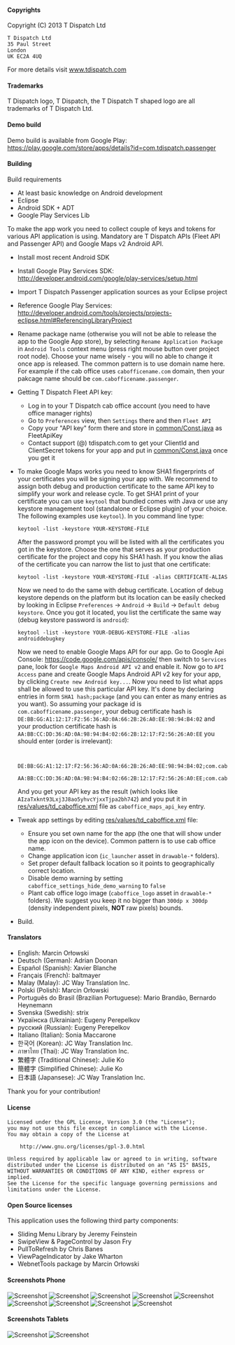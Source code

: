#### Copyrights

Copyright (C) 2013 T Dispatch Ltd

    T Dispatch Ltd
    35 Paul Street
    London
    UK EC2A 4UQ

For more details visit www.tdispatch.com

#### Trademarks

T Dispatch logo, T Dispatch, the T Dispatch T shaped logo are all trademarks of T Dispatch Ltd.

#### Demo build

Demo build is available from Google Play: https://play.google.com/store/apps/details?id=com.tdispatch.passenger

#### Building

Build requirements
 - At least basic knowledge on Android development
 - Eclipse
 - Android SDK + ADT
 - Google Play Services Lib

To make the app work you need to collect couple of keys and tokens for various API application is using.
Mandatory are T Dispatch APIs (Fleet API and Passenger API) and Google Maps v2 Android API.

 - Install most recent Android SDK
 - Install Google Play Services SDK: http://developer.android.com/google/play-services/setup.html
 - Import T Dispatch Passenger application sources as your Eclipse project
 - Reference Google Play Services: http://developer.android.com/tools/projects/projects-eclipse.html#ReferencingLibraryProject 
 - Rename package name (otherwise you will not be able to release the app to the Google App store), by selecting `Rename Application Package`
   in `Android Tools` context menu (press right mouse button over project root node). Choose your name wisely - you will no able to change
   it once app is released. The common pattern is to use domain name here. For example if the cab office uses `cabofficename.com` domain,
   then your pakcage name should be `com.cabofficename.passenger`.

 - Getting T Dispatch Fleet API key:
   - Log in to your T Dispatch cab office account (you need to have office manager rights)
   - Go to `Preferences` view, then `Settings` there and then `Fleet API`
   - Copy your "API key" form there and store in [common/Const.java](src/com/tdispatch/passenger/common/Const.java) as FleetApiKey
   - Contact support (@) tdispatch.com to get your ClientId and ClientSecret tokens for your app and put in
     [common/Const.java](src/com/tdispatch/passenger/common/Const.java) once you get it

 - To make Google Maps works you need to know SHA1 fingerprints of your certificates you will be signing your app with. We recommend
   to assign both debug and production certificate to the same API key to simplify your work and release cycle. To get SHA1 print
   of your certificate you can use `keytool` that bundled comes with Java or use any keystore management tool (standalone or Eclipse plugin)
   of your choice. The following examples use `keytool`). In you command line type:

      `keytool -list -keystore YOUR-KEYSTORE-FILE`

   After the password prompt you will be listed with all the certificates you got in the keystore. Choose the one that serves as your
   production certificate for the project and copy his SHA1 hash. If you know the alias of the certificate you can narrow the list
   to just that one certificate:

      `keytool -list -keystore YOUR-KEYSTORE-FILE -alias CERTIFICATE-ALIAS`

   Now we need to do the same with debug certificate. Location of debug keystore depends on the platform but its location can be
   easily checked by looking in Eclipse `Preferences` -> `Android` -> `Build` -> `Default debug keystore`. Once you got it located,
   you list the certificate the same way (debug keystore password is `android`):

      `keytool -list -keystore YOUR-DEBUG-KEYSTORE-FILE -alias androiddebugkey`

   Now we need to enable Google Maps API for our app. Go to Google Api Console: https://code.google.com/apis/console/
   then switch to `Services` pane, look for `Google Maps Android API v2` and enable it. Now go to `API Access` pane and create
   Google Maps Android API v2 key for your app, by clicking `Create new Android key...`. Now you need to list what apps shall
   be allowed to use this particular API key. It's done by declaring entries in form `SHA1 hash;package` (and you can enter
   as many entries as you want). So assuming your package id is `com.cabofficename.passenger`, your debug certificate hash is `DE:BB:GG:A1:12:17:F2:56:36:AD:0A:66:2B:26:A0:EE:98:94:B4:02`
   and your production certificate hash is `AA:BB:CC:DD:36:AD:0A:98:94:B4:02:66:2B:12:17:F2:56:26:A0:EE` you should enter (order is irrelevant):

    ```

      DE:BB:GG:A1:12:17:F2:56:36:AD:0A:66:2B:26:A0:EE:98:94:B4:02;com.cabofficename.passenger
      AA:BB:CC:DD:36:AD:0A:98:94:B4:02:66:2B:12:17:F2:56:26:A0:EE;com.cabofficename.passenger

    ```

   And you get your API key as the result (which looks like `AIzaTxknt93Lxj3J8ao5yhvcYjxxTjpa2bh742`) and you put it
   in [res/values/td_caboffice.xml](res/values/td_caboffice.xml) file as `caboffice_maps_api_key` entry.

 - Tweak app settings by editing [res/values/td_caboffice.xml](res/values/td_caboffice.xml) file:
    - Ensure you set own name for the app (the one that will show under the app icon on the device).
      Common pattern is to use cab office name.
    - Change application icon (`ic_launcher` asset in `drawable-*` folders).
    - Set proper default fallback location so it points to geographically correct location.
    - Disable demo warning by setting `caboffice_settings_hide_demo_warning` to `false`
    - Plant cab office logo image (`caboffice_logo` asset in `drawable-*` folders). We suggest you keep it no bigger than
      `300dp x 300dp` (density independent pixels, **NOT** raw pixels) bounds.

 - Build.



#### Translators

 - English: Marcin Orłowski
 - Deutsch (German): Adrian Doonan
 - Español (Spanish): Xavier Blanche
 - Français (French): baltmayer
 - Malay (Malay): JC Way Translation Inc.
 - Polski (Polish): Marcin Orłowski
 - Português do Brasil (Brazilian Portuguese): Mario Brandão, Bernardo Heynemann
 - Svenska (Swedish): strix
 - Українска (Ukrainian): Eugeny Perepelkov
 - русский (Russian): Eugeny Perepelkov
 - Italiano (Italian): Sonia Maccarone
 - 한국어 (Korean): JC Way Translation Inc.
 - ภาษาไทย (Thai): JC Way Translation Inc.
 - 繁體字 (Traditional Chinese): Julie Ko
 - 簡體字 (Simplified Chinese): Julie Ko
 - 日本語 (Japansese): JC Way Translation Inc.

Thank you for your contribution!


#### License

    Licensed under the GPL License, Version 3.0 (the "License");
    you may not use this file except in compliance with the License.
    You may obtain a copy of the License at

        http://www.gnu.org/licenses/gpl-3.0.html

    Unless required by applicable law or agreed to in writing, software
    distributed under the License is distributed on an "AS IS" BASIS,
    WITHOUT WARRANTIES OR CONDITIONS OF ANY KIND, either express or implied.
    See the License for the specific language governing permissions and
    limitations under the License.


#### Open Source licenses

This application uses the following third party components:

 - Sliding Menu Library by Jeremy Feinstein
 - SwipeView & PageControl by Jason Fry
 - PullToRefresh by Chris Banes
 - ViewPageIndicator by Jake Wharton
 - WebnetTools package by Marcin Orłowski


#### Screenshots Phone

 ![Screenshot](./screenshots/th/01.png)
 ![Screenshot](./screenshots/th/02.png)
 ![Screenshot](./screenshots/th/03.png)
 ![Screenshot](./screenshots/th/04.png)
 ![Screenshot](./screenshots/th/05.png)
 ![Screenshot](./screenshots/th/06.png)
 ![Screenshot](./screenshots/th/07.png)
 ![Screenshot](./screenshots/th/08.png)
 ![Screenshot](./screenshots/th/09.png)

#### Screenshots Tablets

 ![Screenshot](./screenshots/th/tablet_01.png)
 ![Screenshot](./screenshots/th/tablet_02.png)
